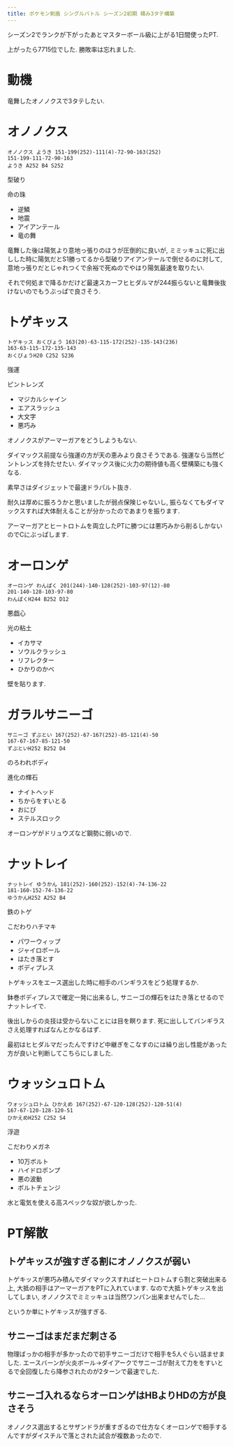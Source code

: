```yaml
---
title: ポケモン剣盾 シングルバトル シーズン2初期 積み3タテ構築
---
```


シーズン2でランクが下がったあとマスターボール級に上がる1日間使ったPT.

上がったら7715位でした.
勝敗率は忘れました.

# 動機

竜舞したオノノクスで3タテしたい.

# オノノクス

~~~
オノノクス ようき 151-199(252)-111(4)-72-90-163(252)
151-199-111-72-90-163
ようき A252 B4 S252
~~~

型破り

命の珠

* 逆鱗
* 地震
* アイアンテール
* 竜の舞

竜舞した後は陽気より意地っ張りのほうが圧倒的に良いが,
ミミッキュに死に出しした時に陽気だとS1勝ってるから型破りアイアンテールで倒せるのに対して,
意地っ張りだとじゃれつくで余裕で死ぬのでやはり陽気最速を取りたい.

それで何処まで降るかだけど最速スカーフヒヒダルマが244振らないと竜舞後抜けないのでもうぶっぱで良さそう.

# トゲキッス

~~~
トゲキッス おくびょう 163(20)-63-115-172(252)-135-143(236)
163-63-115-172-135-143
おくびょうH20 C252 S236
~~~

強運

ピントレンズ

* マジカルシャイン
* エアスラッシュ
* 大文字
* 悪巧み

オノノクスがアーマーガアをどうしようもない.

ダイマックス前提なら強運の方が天の恵みより良さそうである.
強運なら当然ピントレンズを持たせたい.
ダイマックス後に火力の期待値も高く壁構築にも強くなる.

素早さはダイジェットで最速ドラパルト抜き.

耐久は厚めに振ろうかと思いましたが弱点保険じゃないし,
振らなくてもダイマックスすれば大体耐えることが分かったのであまりを振ります.

アーマーガアとヒートロトムを両立したPTに勝つには悪巧みから削るしかないのでCにぶっぱします.

# オーロンゲ

~~~
オーロンゲ わんぱく 201(244)-140-128(252)-103-97(12)-80
201-140-128-103-97-80
わんぱくH244 B252 D12
~~~

悪戯心

光の粘土

* イカサマ
* ソウルクラッシュ
* リフレクター
* ひかりのかべ

壁を貼ります.

# ガラルサニーゴ

~~~
サニーゴ ずぶとい 167(252)-67-167(252)-85-121(4)-50
167-67-167-85-121-50
ずぶといH252 B252 D4
~~~

のろわれボディ

進化の輝石

* ナイトヘッド
* ちからをすいとる
* おにび
* ステルスロック

オーロンゲがドリュウズなど鋼勢に弱いので.

# ナットレイ

~~~
ナットレイ ゆうかん 181(252)-160(252)-152(4)-74-136-22
181-160-152-74-136-22
ゆうかんH252 A252 B4
~~~

鉄のトゲ

こだわりハチマキ

* パワーウィップ
* ジャイロボール
* はたき落とす
* ボディプレス

トゲキッスをエース選出した時に相手のバンギラスをどう処理するか.

鉢巻ボディプレスで確定一発に出来るし,
サニーゴの輝石をはたき落とせるのでナットレイで.

後出しからの炎技は受からないことには目を瞑ります.
死に出ししてバンギラスさえ処理すればなんとかなるはず.

最初はヒヒダルマだったんですけど中継ぎをこなすのには繰り出し性能があった方が良いと判断してこちらにしました.

# ウォッシュロトム

~~~
ウォッシュロトム ひかえめ 167(252)-67-120-128(252)-120-51(4)
167-67-120-128-120-51
ひかえめH252 C252 S4
~~~

浮遊

こだわりメガネ

* 10万ボルト
* ハイドロポンプ
* 悪の波動
* ボルトチェンジ

水と電気を使える高スペックな奴が欲しかった.

# PT解散

## トゲキッスが強すぎる割にオノノクスが弱い

トゲキッスが悪巧み積んでダイマックスすればヒートロトムすら割と突破出来る上,
大抵の相手はアーマーガアをPTに入れています.
なので大抵トゲキッスを出してしまい,
オノノクスでミミッキュは当然ワンパン出来ませんでした…

というか単にトゲキッスが強すぎる.

## サニーゴはまだまだ刺さる

物理ばっかの相手が多かったので初手サニーゴだけで相手を5人ぐらい詰ませました.
エースバーンが火炎ボール→ダイアークでサニーゴが耐えて力ををすいとるで全回復したら降参されたのが2ターンで最速でした.

## サニーゴ入れるならオーロンゲはHBよりHDの方が良さそう

オノノクス選出するとサザンドラが重すぎるので仕方なくオーロンゲで相手するんですがダイスチルで落とされた試合が複数あったので.
